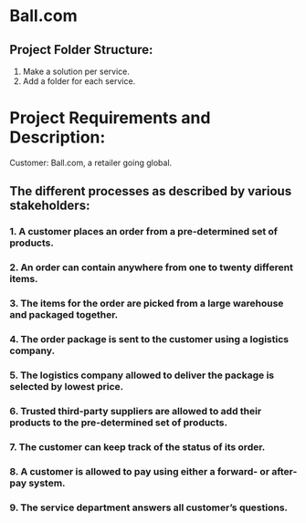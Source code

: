 # Ball.com

## Project Folder Structure:
1. Make a solution per service.
2. Add a folder for each service.

# Project Requirements and Description:
Customer: Ball.com, a retailer going global.

## The different processes as described by various stakeholders:

### 1. A customer places an order from a pre-determined set of products. 
### 2. An order can contain anywhere from one to twenty different items.
### 3. The items for the order are picked from a large warehouse and packaged together.
### 4. The order package is sent to the customer using a logistics company. 
### 5. The logistics company allowed to deliver the package is selected by lowest price.
### 6. Trusted third-party suppliers are allowed to add their products to the pre-determined set of products.
### 7. The customer can keep track of the status of its order.
### 8. A customer is allowed to pay using either a forward- or after-pay system.
### 9. The service department answers all customer’s questions. 
